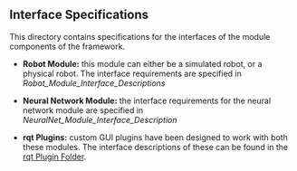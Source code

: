 ## Interface Specifications

This directory contains specifications for the interfaces of the module components of the framework.

* __Robot Module:__ this module can either be a simulated robot, or a physical robot. The interface requirements are specified in *Robot_Module_Interface_Descriptions*

* __Neural Network Module:__ the interface requirements for the neural network module are specified in *NeuralNet_Module_Interface_Description*

* __rqt Plugins:__ custom GUI plugins have been designed to work with both these modules. The interface descriptions of these can be found in the [rqt Plugin Folder](https://github.com/a2198699s/AI-Line-Follower/tree/master/rqt_plugins).
